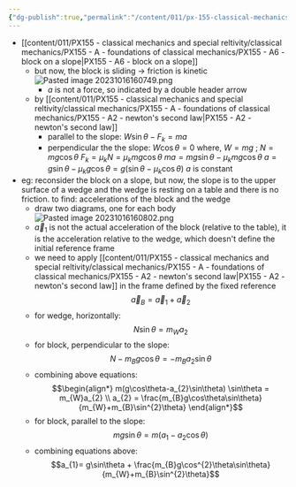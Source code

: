 ```yaml
---
{"dg-publish":true,"permalink":"/content/011/px-155-classical-mechanics-and-special-reltivity/classical-mechanics/px-155-b-systems-of-particles-accelerations/px-155-b3-forces-out-of-balance/","created":"2024-10-01T18:27:09.495+01:00","updated":"2024-11-26T19:55:13.252+00:00"}
---
```


- [[content/011/PX155 - classical mechanics and special reltivity/classical mechanics/PX155 - A - foundations of classical mechanics/PX155 - A6 - block on a slope\|PX155 - A6 - block on a slope]]
	- but now, the block is sliding $\to$ friction is kinetic ![Pasted image 20231016160749.png](/img/user/pics/Pasted%20image%2020231016160749.png)
		- $a$ is not a force, so indicated by a double header arrow
	- by [[content/011/PX155 - classical mechanics and special reltivity/classical mechanics/PX155 - A - foundations of classical mechanics/PX155 - A2 - newton's second law\|PX155 - A2 - newton's second law]]
		- parallel to the slope: $W\sin{\theta}-F_k=ma$
		- perpendicular the the slope: $W\cos{\theta}=0$
			where, $W=mg$ ; $N=mg\cos{\theta}$
				$F_{k}=\mu_kN=\mu_kmg\cos{\theta}$
			$ma=mg\sin{\theta}-\mu_kmg\cos{\theta}$
			$a=g\sin{\theta}-\mu_kg\cos{\theta}=g(\sin{\theta}-\mu_k\cos{\theta})$
				 $a$ is constant
- eg:  reconsider the block on a slope, but now, the slope is to the upper surface of a wedge and the wedge is resting on a table and there is no friction. to find: accelerations of the block and the wedge
	- draw two diagrams, one for each body![Pasted image 20231016160802.png](/img/user/pics/Pasted%20image%2020231016160802.png)
	- $\vec a_1$ is not the actual acceleration of the block (relative to the table), it is the acceleration relative to the wedge, which doesn't define the initial reference frame
	- we need to apply [[content/011/PX155 - classical mechanics and special reltivity/classical mechanics/PX155 - A - foundations of classical mechanics/PX155 - A2 - newton's second law\|PX155 - A2 - newton's second law]] in the frame defined by the fixed reference
$$\vec a_{B}=\vec a_1 +\vec a_2$$
	- for wedge, horizontally:
$$N\sin\theta = m_{W}a_2$$
	- for block, perpendicular to the slope:
$$N-m_{B}g\cos\theta = -m_{B}a_{2}\sin\theta$$
	- combining above equations:
$$\begin{align*}
			m(g\cos\theta-a_{2}\sin\theta) \sin\theta = m_{W}a_{2} \\
			a_{2} = \frac{m_{B}g\cos\theta\sin\theta}{m_{W}+m_{B}\sin^{2}\theta}
		\end{align*}$$
	- for block, parallel to the slope:
$$mg\sin\theta = m(a_{1}-a_{2}\cos\theta)$$
	- combining equations above:
$$a_{1}= g\sin\theta + \frac{m_{B}g\cos^{2}\theta\sin\theta}{m_{W}+m_{B}\sin^{2}\theta}$$
